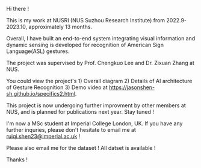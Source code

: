 Hi there !

This is my work at NUSRI (NUS Suzhou Research Institute) from 2022.9-2023.10, approximately 13 months.

Overall, I have built an end-to-end system integrating visual information and dynamic sensing is developed for recognition of American Sign Language(ASL) gestures.

The project was supervised by Prof. Chengkuo Lee and Dr. Zixuan Zhang at NUS.

You could view the project's 1) Overall diagram  2) Details of AI architecture of Gesture Recognition 3) Demo video at https://jasonshen-sh.github.io/specifics2.html.

This project is now undergoing further improvment by other members at NUS, and is planned for publications next year. Stay tuned !

I'm now a MSc student at Imperial College London, UK. If you have any further inquries, please don't hesitate to email me at ruiqi.shen23@imperial.ac.uk !

Please also email me for the dataset ! All datset is available !

Thanks !
